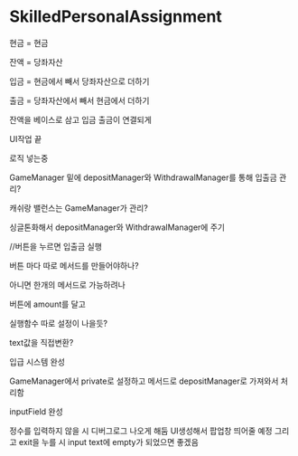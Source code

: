 # SkilledPersonalAssignment

현금 = 현금

잔액 = 당좌자산

입금 = 현금에서 빼서 당좌자산으로 더하기

출금 = 당좌자산에서 빼서 현금에서 더하기


잔액을 베이스로 삼고 입금 출금이 연결되게

UI작업 끝

로직 넣는중

GameManager 밑에 depositManager와 WithdrawalManager를 통해 입출금 관리?

캐쉬랑 밸런스는 GameManager가 관리?

싱글톤화해서 depositManager와 WithdrawalManager에 주기

//버튼을 누르면 입출금 실행

버튼 마다 따로 메서드를 만들어야하나?

아니면 한개의 메서드로 가능하려나

버튼에 amount를 달고 

실행함수 따로 설정이 나을듯?

text값을 직접변환? 

입급 시스템 완성

GameManager에서 private로 설정하고 메서드로 depositManager로 가져와서 처리함

inputField 완성

정수를 입력하지 않을 시 디버그로그 나오게 해둠 UI생성해서 팝업창 띄어줄 예정 그리고 exit을 누를 시 input text에 empty가 되었으면 좋겠음
